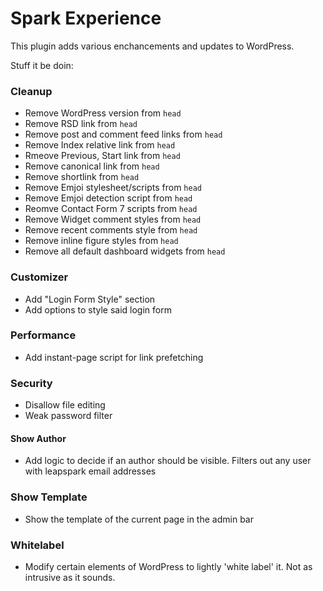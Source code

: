 # Spark Experience

This plugin adds various enchancements and updates to WordPress.

Stuff it be doin:

### Cleanup

- Remove WordPress version from `head`
- Remove RSD link from `head`
- Remove post and comment feed links from `head`
- Remove Index relative link from `head`
- Rmeove Previous, Start link from `head`
- Remove canonical link from `head`
- Remove shortlink from `head`
- Remove Emjoi stylesheet/scripts from `head`
- Remove Emjoi detection script from `head`
- Reomve Contact Form 7 scripts from `head`
- Remove Widget comment styles from `head`
- Remove recent comments style from `head`
- Remove inline figure styles from `head`
- Remove all default dashboard widgets from `head`


### Customizer

- Add "Login Form Style" section
- Add options to style said login form


### Performance

- Add instant-page script for link prefetching


### Security

- Disallow file editing
- Weak password filter


#### Show Author

- Add logic to decide if an author should be visible. Filters out any user with leapspark email addresses


### Show Template

- Show the template of the current page in the admin bar


### Whitelabel

- Modify certain elements of WordPress to lightly 'white label' it. Not as intrusive as it sounds.
